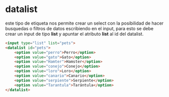 # datalist

este tipo de etiqueta nos permite crear un select con la posibilidad de hacer busquedas o filtros de datos escribiendo en el input, para esto se debe crear un input de tipo **list** y apuntar el atributo **list** al id del datalist.

```HTML
<input type="list" list="pets">
<datalist id="pets">
    <option value="perro">Perro</option>
    <option value="gato">Gato</option>
    <option value="Hamter">Hamster</option>
    <option value="conejo">Conejo</option>
    <option value="loro">Loro</option>
    <option value="canario">Canario</option>
    <option value="serpiente">Serpiente</option>
    <option value="Tarantula">Tarántula</option>
</datalist>
```